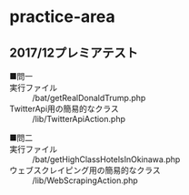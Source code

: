 # practice-area  

## 2017/12プレミアテスト
<dl>
  <dt>■問一</dt>
  <dt>実行ファイル</dt>
  <dd>/bat/getRealDonaldTrump.php</dd>
  <dt>TwitterApi用の簡易的なクラス</dt>
  <dd>/lib/TwitterApiAction.php  </dd>
</dl> 
  
<dl>
  <dt>■問二</dt>
  <dt>実行ファイル</dt>
  <dd>/bat/getHighClassHotelsInOkinawa.php</dd>
  <dt>ウェブスクレイピング用の簡易的なクラス</dt>
  <dd>/lib/WebScrapingAction.php</dd>
</dl> 
  
